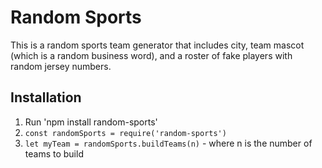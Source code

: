 # Random Sports

This is a random sports team generator that includes city, team mascot (which is a random business word), and a roster of fake players with random jersey numbers.




## Installation

1. Run 'npm install random-sports'
2. ```const randomSports = require('random-sports')```
3. ```let myTeam = randomSports.buildTeams(n)``` - where n is the number of teams to build
 
